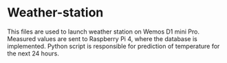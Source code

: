 # Weather-station
This files are used to launch weather station on Wemos D1 mini Pro. Measured values are sent to Raspberry Pi 4, where the database is implemented. Python script is responsible for prediction of temperature for the next 24 hours.